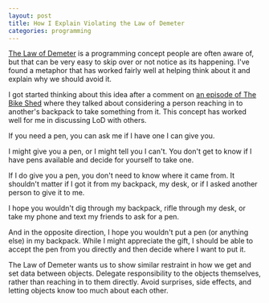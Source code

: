 ```yaml
---
layout: post
title: How I Explain Violating the Law of Demeter
categories: programming
---
```


[The Law of Demeter](https://en.wikipedia.org/wiki/Law_of_Demeter) is a programming concept people are often aware of, but that can be very easy to skip over or not notice as its happening. I've found a metaphor that has worked fairly well at helping think about it and explain why we should avoid it.

I got started thinking about this idea after a comment on [an episode of The Bike Shed](https://www.bikeshed.fm/353) where they talked about considering a person reaching in to another's backpack to take something from it. This concept has worked well for me in discussing LoD with others.

If you need a pen, you can ask me if I have one I can give you.

I might give you a pen, or I might tell you I can't. You don't get to know if I have pens available and decide for yourself to take one.

If I do give you a pen, you don't need to know where it came from. It shouldn't matter if I got it from my backpack, my desk, or if I asked another person to give it to me.

I hope you wouldn't dig through my backpack, rifle through my desk, or take my phone and text my friends to ask for a pen.

And in the opposite direction, I hope you wouldn't put a pen (or anything else) in my backpack. While I might appreciate the gift, I should be able to accept the pen from you directly and then decide where I want to put it.

The Law of Demeter wants us to show similar restraint in how we get and set data between objects. Delegate responsibility to the objects themselves, rather than reaching in to them directly. Avoid surprises, side effects, and letting objects know too much about each other.
